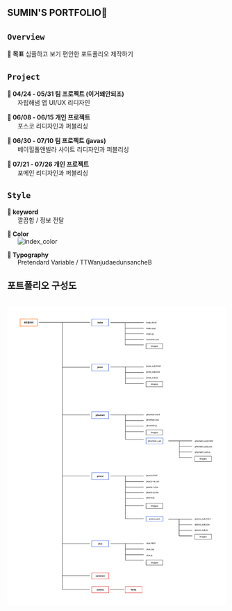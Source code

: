 ## SUMIN'S PORTFOLIO🍉

 ## `Overview`
****🔹 목표**** 
 심플하고 보기 편안한 포트폴리오 제작하기
    
 ##  `Project`
 **🔹 04/24 - 05/31 팀 프로젝트 (이거왜안되조)**<br>&nbsp;&nbsp;&nbsp;&nbsp;&nbsp;&nbsp;자립해냄 앱 UI/UX 리디자인
 
**🔹 06/08 - 06/15 개인 프로젝트** <br> &nbsp;&nbsp;&nbsp;&nbsp;&nbsp;&nbsp;포스코 리디자인과 퍼블리싱

**🔹 06/30 - 07/10 팀 프로젝트 (javas)** <br> &nbsp;&nbsp;&nbsp;&nbsp;&nbsp;&nbsp;베이힐풀앤빌라 사이트 리디자인과 퍼블리싱
 
 **🔹 07/21 - 07/26 개인 프로젝트**<br>  &nbsp;&nbsp;&nbsp;&nbsp;&nbsp;&nbsp;포메인 리디자인과 퍼블리싱
 
 ##  `Style`
 ****🔹 keyword****<br> &nbsp;&nbsp;&nbsp;&nbsp;&nbsp;&nbsp;깔끔함 / 정보 전달

 ****🔹 Color****<br>&nbsp;&nbsp;&nbsp;&nbsp;&nbsp;&nbsp;![index_color](./images/index_color.png)

****🔹 Typography****<br>&nbsp;&nbsp;&nbsp;&nbsp;&nbsp;&nbsp;Pretendard Variable / TTWanjudaedunsancheB

 ##  포트폴리오 구성도
&nbsp;&nbsp;&nbsp;&nbsp;&nbsp;&nbsp;![portfolio_diagram](./portfolio_diagram.png)
